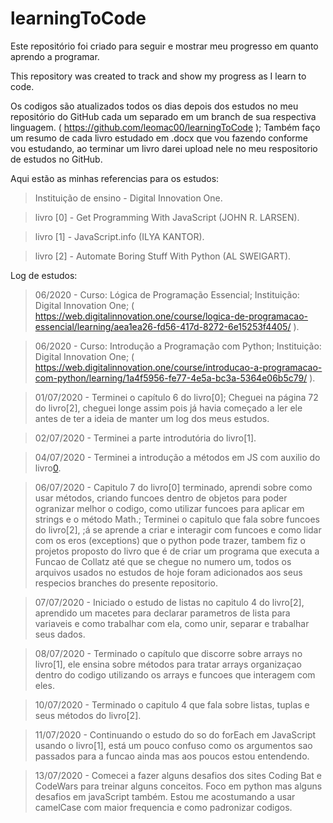 # learningToCode
Este repositório foi criado para seguir e mostrar meu progresso em quanto aprendo a programar.

This repository was created to track and show my progress as I learn to code.



Os codigos são atualizados todos os dias depois dos estudos no meu repositório do GitHub cada um separado em um branch de sua respectiva linguagem. ( https://github.com/leomac00/learningToCode );
Também faço um resumo de cada livro estudado em .docx que vou fazendo conforme vou estudando, ao terminar um livro darei upload nele no meu respositorio de estudos no GitHub.



Aqui estão as minhas referencias para os estudos:
  >Instituição de ensino - Digital Innovation One.

  >livro [0] - Get Programming With JavaScript (JOHN R. LARSEN).

  >livro [1] - JavaScript.info (ILYA KANTOR).

  >livro [2] - Automate Boring Stuff With Python (AL SWEIGART).
  
  

Log de estudos:
  >06/2020 - Curso: Lógica de Programação Essencial; Instituição: Digital Innovation One; ( https://web.digitalinnovation.one/course/logica-de-programacao-essencial/learning/aea1ea26-fd56-417d-8272-6e15253f4405/ ).

  >06/2020 - Curso: Introdução a Programação com Python; Instituição: Digital Innovation One; ( https://web.digitalinnovation.one/course/introducao-a-programacao-com-python/learning/1a4f5956-fe77-4e5a-bc3a-5364e06b5c79/ ).

  >01/07/2020 - Terminei o capítulo 6 do livro[0]; Cheguei na página 72 do livro[2], cheguei longe assim pois já havia começado a ler ele antes de ter a ideia de manter um log dos meus estudos. 

  >02/07/2020 - Terminei a parte introdutória do livro[1].
  
  >04/07/2020 - Terminei a introdução a métodos em JS com auxilio do livro[0](p.93).
  
  >06/07/2020 - Capitulo 7 do livro[0] terminado, aprendi sobre como usar métodos, criando funcoes dentro de objetos para poder ogranizar melhor o codigo, como utilizar funcoes para aplicar em strings e o método Math.; Terminei o capitulo que fala sobre funcoes do livro[2], ;á se aprende a criar e interagir com funcoes e como lidar com os eros (exceptions) que o python pode trazer, tambem fiz o projetos proposto do livro que é de criar um programa que executa a Funcao de Collatz até que se chegue no numero um, todos os arquivos usados no estudos de hoje foram adicionados aos seus respecios branches do presente repositorio.
  
  >07/07/2020 - Iniciado o estudo de listas no capitulo 4 do livro[2], aprendido um macetes para declarar parametros de lista para variaveis e como trabalhar com ela, como unir, separar e trabalhar seus dados.
  
  >08/07/2020 - Terminado o capítulo que discorre sobre arrays no livro[1], ele ensina sobre métodos para tratar arrays organizaçao dentro do codigo utilizando os arrays e funcoes que interagem com eles.
  
  >10/07/2020 - Terminado o capitulo 4 que fala sobre listas, tuplas e seus métodos do livro[2].
  
  >11/07/2020 - Continuando o estudo do so do forEach em JavaScript usando o livro[1], está um pouco confuso como os argumentos sao passados para a funcao ainda mas aos poucos estou entendendo.
  
  >13/07/2020 - Comecei a fazer alguns desafios dos sites Coding Bat e CodeWars para treinar alguns conceitos. Foco em python mas alguns desafios em javaScript também. Estou me acostumando a usar camelCase com maior frequencia e como padronizar codigos.
